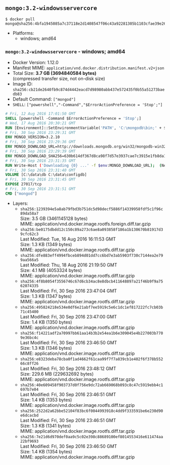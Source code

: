 ## `mongo:3.2-windowsservercore`

```console
$ docker pull mongo@sha256:4bfa1945085a7c37118e2d1408547f06c43a92281305b1103cfae39e266f4373
```

-	Platforms:
	-	windows; amd64

### `mongo:3.2-windowsservercore` - windows; amd64

-	Docker Version: 1.12.0
-	Manifest MIME: `application/vnd.docker.distribution.manifest.v2+json`
-	Total Size: **3.7 GB (3694840584 bytes)**  
	(compressed transfer size, not on-disk size)
-	Image ID: `sha256:cb21de2640fb9c874d4442eacd7d98980abb437e572435f0b55a51273baedb83`
-	Default Command: `["mongod"]`
-	`SHELL`: `["powershell","-Command","$ErrorActionPreference = 'Stop';"]`

```dockerfile
# Fri, 12 Aug 2016 17:01:50 GMT
SHELL [powershell -Command $ErrorActionPreference = 'Stop';]
# Wed, 17 Aug 2016 20:30:21 GMT
RUN [Environment]::SetEnvironmentVariable('PATH', 'C:\mongodb\bin;' + $env:PATH, [EnvironmentVariableTarget]::Machine);
# Fri, 30 Sep 2016 23:29:31 GMT
ENV MONGO_VERSION=3.2.10
# Fri, 30 Sep 2016 23:29:36 GMT
ENV MONGO_DOWNLOAD_URL=http://downloads.mongodb.org/win32/mongodb-win32-x86_64-2008plus-ssl-3.2.10-signed.msi
# Fri, 30 Sep 2016 23:29:39 GMT
ENV MONGO_DOWNLOAD_SHA256=630b614df367d8ca98f7d57e3937cae7c3915e1fb8da100f316c680da8d7f4ef
# Fri, 30 Sep 2016 23:31:35 GMT
RUN Write-Host ('Downloading {0} ...' -f $env:MONGO_DOWNLOAD_URL); 	(New-Object System.Net.WebClient).DownloadFile($env:MONGO_DOWNLOAD_URL, 'mongo.msi'); 		Write-Host ('Verifying sha256 ({0}) ...' -f $env:MONGO_DOWNLOAD_SHA256); 	if ((Get-FileHash mongo.msi -Algorithm sha256).Hash -ne $env:MONGO_DOWNLOAD_SHA256) { 		Write-Host 'FAILED!'; 		exit 1; 	}; 		Write-Host 'Installing ...'; 	Start-Process msiexec -Wait 		-ArgumentList @( 			'/i', 			'mongo.msi', 			'/quiet', 			'/qn', 			'INSTALLLOCATION=C:\mongodb', 			'ADDLOCAL=all' 		); 		Write-Host 'Verifying install ...'; 	Write-Host '  mongo --version'; mongo --version; 	Write-Host '  mongod --version'; mongod --version; 		Write-Host 'Removing ...'; 	Remove-Item mongo.msi -Force; 		Write-Host 'Complete.';
# Fri, 30 Sep 2016 23:31:40 GMT
VOLUME [C:\data\db C:\data\configdb]
# Fri, 30 Sep 2016 23:31:45 GMT
EXPOSE 27017/tcp
# Fri, 30 Sep 2016 23:31:51 GMT
CMD ["mongod"]
```

-	Layers:
	-	`sha256:1239394e5a8ab79fbd3b751dc5d98decf5886f14339958fdf5c1f96c89da58a7`  
		Size: 3.5 GB (3461145128 bytes)  
		MIME: application/vnd.docker.image.rootfs.foreign.diff.tar.gzip
	-	`sha256:be0175dbdd12c150c89a273c6ae8a093858f186a1b130670b81917d39cfc62c3`  
		Last Modified: Tue, 16 Aug 2016 16:11:53 GMT  
		Size: 1.3 KB (1349 bytes)  
		MIME: application/vnd.docker.image.rootfs.diff.tar.gzip
	-	`sha256:dfe883eff4994fbceb894d01dd7cc6bd7e3ab5903f730c7144ea2e799aa566a5`  
		Last Modified: Thu, 18 Aug 2016 21:19:50 GMT  
		Size: 4.1 MB (4053324 bytes)  
		MIME: application/vnd.docker.image.rootfs.diff.tar.gzip
	-	`sha256:4f8b8054f3556746c67d6cb34ac8e8dbcb411648897a21f46b9f9a7562074335`  
		Last Modified: Fri, 30 Sep 2016 23:47:04 GMT  
		Size: 1.3 KB (1347 bytes)  
		MIME: application/vnd.docker.image.rootfs.diff.tar.gzip
	-	`sha256:495824218e534e0df6e21abf7ee5919c5e6c1dc1ef817222fc7cb03b71c45400`  
		Last Modified: Fri, 30 Sep 2016 23:47:00 GMT  
		Size: 1.4 KB (1350 bytes)  
		MIME: application/vnd.docker.image.rootfs.diff.tar.gzip
	-	`sha256:f14221adf2a70997bb61aa14b3b2e54ea1b6e309045e4b227003b7709e36bc4c`  
		Last Modified: Fri, 30 Sep 2016 23:46:50 GMT  
		Size: 1.3 KB (1346 bytes)  
		MIME: application/vnd.docker.image.rootfs.diff.tar.gzip
	-	`sha256:e8323deba78cba0f1ad4662f61caa99f7f7a839cb1e402f6f378b55266c8ff26`  
		Last Modified: Fri, 30 Sep 2016 23:48:12 GMT  
		Size: 229.6 MB (229632692 bytes)  
		MIME: application/vnd.docker.image.rootfs.diff.tar.gzip
	-	`sha256:40e609458f903737d0f756e9dc72ab669068b093c8c47c5919ebb4c1697b7e04`  
		Last Modified: Fri, 30 Sep 2016 23:46:51 GMT  
		Size: 1.4 KB (1353 bytes)  
		MIME: application/vnd.docker.image.rootfs.diff.tar.gzip
	-	`sha256:2522d2a62bbe52104f83bc6f0044993918c4dd9f333591be6e230d90e6dcacbd`  
		Last Modified: Fri, 30 Sep 2016 23:46:51 GMT  
		Size: 1.3 KB (1341 bytes)  
		MIME: application/vnd.docker.image.rootfs.diff.tar.gzip
	-	`sha256:7e21d6d970def0aa9c5c02e398c88689100ef8014553416e611474aa22bf9693`  
		Last Modified: Fri, 30 Sep 2016 23:46:50 GMT  
		Size: 1.4 KB (1354 bytes)  
		MIME: application/vnd.docker.image.rootfs.diff.tar.gzip
